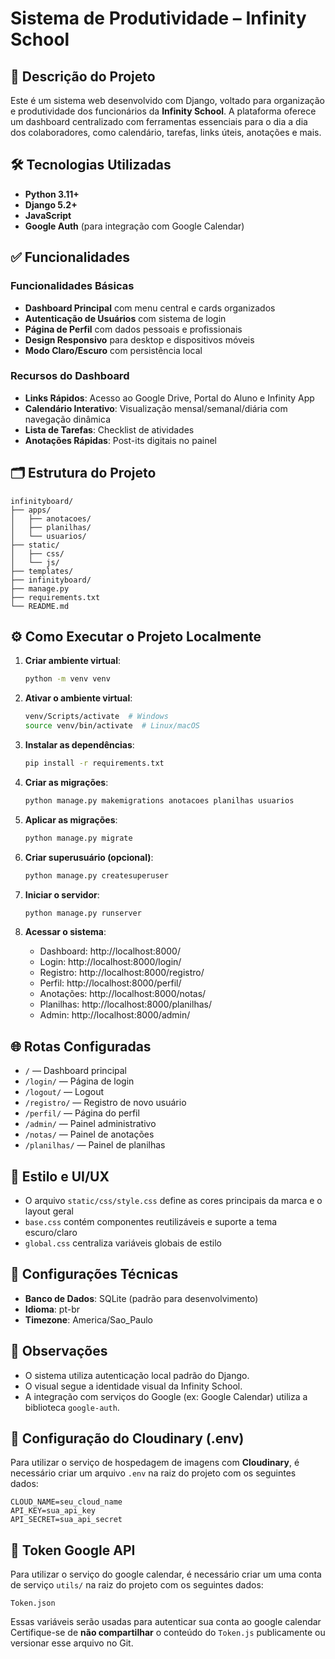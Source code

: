 
# Sistema de Produtividade – Infinity School

## 📌 Descrição do Projeto

Este é um sistema web desenvolvido com Django, voltado para organização e produtividade dos funcionários da **Infinity School**. A plataforma oferece um dashboard centralizado com ferramentas essenciais para o dia a dia dos colaboradores, como calendário, tarefas, links úteis, anotações e mais.

## 🛠 Tecnologias Utilizadas

- **Python 3.11+**
- **Django 5.2+**
- **JavaScript**
- **Google Auth** (para integração com Google Calendar)

## ✅ Funcionalidades

### Funcionalidades Básicas

- **Dashboard Principal** com menu central e cards organizados
- **Autenticação de Usuários** com sistema de login
- **Página de Perfil** com dados pessoais e profissionais
- **Design Responsivo** para desktop e dispositivos móveis
- **Modo Claro/Escuro** com persistência local

### Recursos do Dashboard

- **Links Rápidos**: Acesso ao Google Drive, Portal do Aluno e Infinity App
- **Calendário Interativo**: Visualização mensal/semanal/diária com navegação dinâmica
- **Lista de Tarefas**: Checklist de atividades
- **Anotações Rápidas**: Post-its digitais no painel

## 🗂 Estrutura do Projeto

```
infinityboard/
├── apps/
│   ├── anotacoes/
│   ├── planilhas/
│   └── usuarios/
├── static/
│   ├── css/
│   └── js/
├── templates/
├── infinityboard/
├── manage.py
├── requirements.txt
└── README.md
```

## ⚙️ Como Executar o Projeto Localmente

1. **Criar ambiente virtual**:
   ```bash
   python -m venv venv
   ```

2. **Ativar o ambiente virtual**:
   ```bash
   venv/Scripts/activate  # Windows
   source venv/bin/activate  # Linux/macOS
   ```

3. **Instalar as dependências**:
   ```bash
   pip install -r requirements.txt
   ```

4. **Criar as migrações**:
   ```bash
   python manage.py makemigrations anotacoes planilhas usuarios
   ```

5. **Aplicar as migrações**:
   ```bash
   python manage.py migrate
   ```

6. **Criar superusuário (opcional)**:
   ```bash
   python manage.py createsuperuser
   ```

7. **Iniciar o servidor**:
   ```bash
   python manage.py runserver
   ```

8. **Acessar o sistema**:
   - Dashboard: http://localhost:8000/
   - Login: http://localhost:8000/login/
   - Registro: http://localhost:8000/registro/
   - Perfil: http://localhost:8000/perfil/
   - Anotações: http://localhost:8000/notas/
   - Planilhas: http://localhost:8000/planilhas/
   - Admin: http://localhost:8000/admin/

## 🌐 Rotas Configuradas

- `/` — Dashboard principal  
- `/login/` — Página de login  
- `/logout/` — Logout  
- `/registro/` — Registro de novo usuário  
- `/perfil/` — Página do perfil  
- `/admin/` — Painel administrativo  
- `/notas/` — Painel de anotações  
- `/planilhas/` — Painel de planilhas  

## 🎨 Estilo e UI/UX

- O arquivo `static/css/style.css` define as cores principais da marca e o layout geral
- `base.css` contém componentes reutilizáveis e suporte a tema escuro/claro
- `global.css` centraliza variáveis globais de estilo

## 🧩 Configurações Técnicas

- **Banco de Dados**: SQLite (padrão para desenvolvimento)
- **Idioma**: pt-br
- **Timezone**: America/Sao_Paulo

## 📎 Observações

- O sistema utiliza autenticação local padrão do Django.
- O visual segue a identidade visual da Infinity School.
- A integração com serviços do Google (ex: Google Calendar) utiliza a biblioteca `google-auth`.


## 🔐 Configuração do Cloudinary (.env)

Para utilizar o serviço de hospedagem de imagens com **Cloudinary**, é necessário criar um arquivo `.env` na raiz do projeto com os seguintes dados:

```
CLOUD_NAME=seu_cloud_name
API_KEY=sua_api_key
API_SECRET=sua_api_secret
```
## 🔐 Token Google API

Para utilizar o serviço do google calendar, é necessário criar um uma conta de serviço `utils/` na raiz do projeto com os seguintes dados:

```
Token.json
```

Essas variáveis serão usadas para autenticar sua conta ao google calendar  
Certifique-se de **não compartilhar** o conteúdo do `Token.js` publicamente ou versionar esse arquivo no Git.
